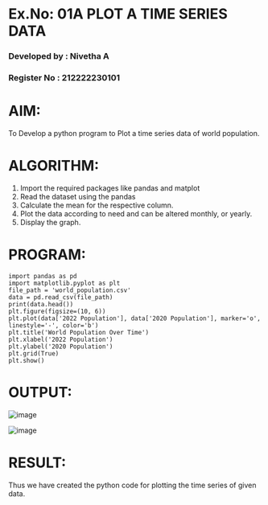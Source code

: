 # Ex.No: 01A PLOT A TIME SERIES DATA

###  Developed by : Nivetha A
### Register No : 212222230101

# AIM:
To Develop a python program to Plot a time series data of world population.

# ALGORITHM:
1. Import the required packages like pandas and matplot
2. Read the dataset using the pandas
3. Calculate the mean for the respective column.
4. Plot the data according to need and can be altered monthly, or yearly.
5. Display the graph.
# PROGRAM:
```
import pandas as pd
import matplotlib.pyplot as plt
file_path = 'world_population.csv'  
data = pd.read_csv(file_path)
print(data.head())
plt.figure(figsize=(10, 6))
plt.plot(data['2022 Population'], data['2020 Population'], marker='o', linestyle='-', color='b')
plt.title('World Population Over Time')
plt.xlabel('2022 Population')
plt.ylabel('2020 Population')
plt.grid(True)
plt.show()
```

# OUTPUT:

![image](https://github.com/user-attachments/assets/aefdbbeb-2c2b-45e1-91bb-3db4e482662e)


![image](https://github.com/user-attachments/assets/14da74a3-5113-46ad-b27a-ee521972a9e4)

# RESULT:
Thus we have created the python code for plotting the time series of given data.
